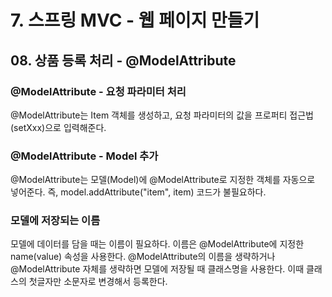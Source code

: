 # 7. 스프링 MVC - 웹 페이지 만들기
## 08. 상품 등록 처리 - @ModelAttribute
### @ModelAttribute - 요청 파라미터 처리
@ModelAttribute는 Item 객체를 생성하고, 요청 파라미터의 값을 프로퍼티 접근법(setXxx)으로 입력해준다.

### @ModelAttribute - Model 추가
@ModelAttribute는 모델(Model)에 @ModelAttribute로 지정한 객체를 자동으로 넣어준다.
즉, model.addAttribute("item", item) 코드가 불필요하다.

### 모델에 저장되는 이름
모델에 데이터를 담을 때는 이름이 필요하다. 
이름은 @ModelAttribute에 지정한 name(value) 속성을 사용한다.
@ModelAttribute의 이름을 생략하거나 @ModelAttribute 자체를 생략하면 모델에 저장될 때 클래스명을 사용한다.
이때 클래스의 첫글자만 소문자로 변경해서 등록한다.
